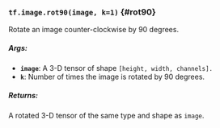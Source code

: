 ### `tf.image.rot90(image, k=1)` {#rot90}

Rotate an image counter-clockwise by 90 degrees.

##### Args:


*  <b>`image`</b>: A 3-D tensor of shape `[height, width, channels].`
*  <b>`k`</b>: Number of times the image is rotated by 90 degrees.

##### Returns:

  A rotated 3-D tensor of the same type and shape as `image`.


